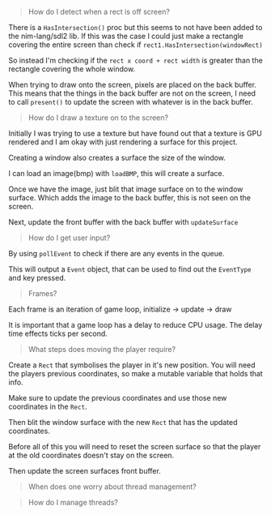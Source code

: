 > How do I detect when a rect is off screen?

There is a ``HasIntersection()`` proc but this seems to not have been added to the nim-lang/sdl2 lib. If this was the case I could just make a rectangle covering the entire screen than check if 
``rect1.HasIntersection(windowRect)``

So instead I'm checking if the ``rect x coord + rect width`` is greater than the rectangle covering the whole window.  

When trying to draw onto the screen, pixels are placed on the back buffer. This means that the things in the back buffer are not on the screen, I need to call ``present()`` to update the screen with whatever is in the back buffer.

> How do I draw a texture on to the screen?

Initially I was trying to use a texture but have found out that a texture is GPU rendered and I am okay with just rendering a surface for this project.

Creating a window also creates a surface the size of the window.

I can load an image(bmp) with ``loadBMP``, this will create a surface.

Once we have the image, just blit that image surface on to the window surface. Which adds the image to the back buffer, this is not seen on the screen.

Next, update the front buffer with the back buffer with ``updateSurface``

> How do I get user input?

By using ``pollEvent`` to check if there are any events in the queue.

This will output a ``Event`` object, that can be used to find out the ``EventType`` and key pressed.

> Frames?

Each frame is an iteration of game loop, initialize -> update -> draw

It is important that a game loop has a delay to reduce CPU usage. The delay time effects ticks per second.

> What steps does moving the player require?

Create a ``Rect`` that symbolises the player in it's new position. You will need the players previous coordinates, so make a mutable variable that holds that info. 

Make sure to update the previous coordinates and use those new coordinates in the ``Rect``.

Then blit the window surface with the new ``Rect`` that has the updated coordinates.

Before all of this you will need to reset the screen surface so that the player at the old coordinates doesn't stay on the screen. 

Then update the screen surfaces front buffer.

> When does one worry about thread management?

> How do I manage threads?

